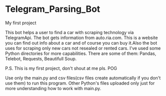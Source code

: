 # Telegram_Parsing_Bot

My first project

This bot helps a user to find a car with scraping technology via TelegramApi. The bot gets information from auto.ria.com. 
This is a website you can find out info about a car and of course you can buy it.Also the bot uses for scraping only new cars not resealed or rented cars. 
I've used some Python directories for more capabilities. There are some of them: Pandas, Telebot, Requests, Beautifull Soup.  

P.S. This is my first project, don't shout at me pls. POG

Use only the main.py and csv files(csv files create automatically if you don't use them) to run this program.
Other Python's files uploaded only just for more understanding how to work with main.py.
